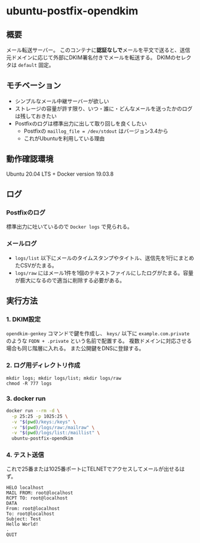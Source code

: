 # ubuntu-postfix-opendkim

## 概要
メール転送サーバー。
このコンテナに**認証なしで**メールを平文で送ると、送信元ドメインに応じて外部にDKIM署名付きでメールを転送する。
DKIMのセレクタは `default` 固定。

## モチベーション
* シンプルなメール中継サーバーが欲しい
* ストレージの容量が許す限り、いつ・誰に・どんなメールを送ったかのログは残しておきたい
* Postfixのログは標準出力に出して取り回しを良くしたい
  * Postfixの `maillog_file = /dev/stdout` はバージョン3.4から
  * これがUbuntuを利用している理由

## 動作確認環境
Ubuntu 20.04 LTS + Docker version 19.03.8

## ログ
### Postfixのログ
標準出力に吐いているので `Docker logs` で見られる。

### メールログ
* `logs/list` 以下にメールのタイムスタンプやタイトル、送信先を1行にまとめたCSVがたまる。
* `logs/raw` にはメール1件を1個のテキストファイルにしたログがたまる。容量が膨大になるので適当に削除する必要がある。

## 実行方法
### 1. DKIM設定
`opendkim-genkey` コマンドで鍵を作成し、 `keys/` 以下に `example.com.private` のような `FQDN + .private` という名前で配置する。
複数ドメインに対応させる場合も同じ階層に入れる。
また公開鍵をDNSに登録する。

### 2. ログ用ディレクトリ作成
```
mkdir logs; mkdir logs/list; mkdir logs/raw
chmod -R 777 logs
```

### 3. docker run
```sh
docker run --rm -d \
  -p 25:25 -p 1025:25 \
  -v "$(pwd)/keys:/keys" \
  -v "$(pwd)/logs/raw:/mailraw" \
  -v "$(pwd)/logs/list:/maillist" \
  ubuntu-postfix-opendkim
```

### 4. テスト送信
これで25番または1025番ポートにTELNETでアクセスしてメールが出せるはず。

```
HELO localhost
MAIL FROM: root@localhost
RCPT TO: root@localhost
DATA
From: root@localhost
To: root@localhost
Subject: Test
Hello World!
.
QUIT
```
